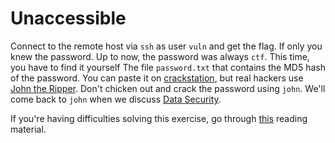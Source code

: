 # Unaccessible

Connect to the remote host via `ssh` as user `vuln` and get the flag.
If only you knew the password.
Up to now, the password was always `ctf`.
This time, you have to find it yourself
The file `password.txt` that contains the MD5 hash of the password.
You can paste it on [crackstation](https://crackstation.net/), but real hackers use [John the Ripper](https://github.com/openwall/john).
Don't chicken out and crack the password using `john`.
We'll come back to `john` when we discuss [Data Security](../data-security/).

If you're having difficulties solving this exercise, go through [this](../../../reading/summary.md) reading material.
